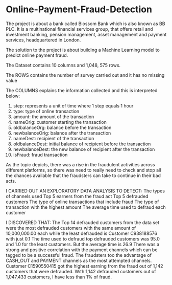 # Online-Payment-Fraud-Detection

The project is about a bank called Blossom Bank which is also known as BB PLC. It is a multinational financial services group, that offers retail and investment banking, pension management, asset management and payment services, headquartered in London.

The solution to the project is about building a Machine Learning model to predict online payment fraud.

The Dataset contains 10 columns and 1,048, 575 rows.

The ROWS contains the number of survey carried out and it has no missing value

The COLUMNS explains the information collected and this is interpreted below:
1. step: represents a unit of time where 1 step equals 1 hour 
2. type: type of online transaction
3. amount: the amount of the transaction 
4. nameOrig: customer starting the transaction
5. oldbalanceOrg: balance before the transaction
6. newbalanceOrig: balance after the transaction
7. nameDest: recipient of the transaction
8. oldbalanceDest: initial balance of recipient before the transaction
9. newbalanceDest: the new balance of recipient after the transaction
10. isFraud: fraud transaction

As the topic depicts,  there was a rise in the fraudulent activities across different platforms, so there was need to really need to check and stop all the chances available that the fraudsters can take to continue in their bad acts.

I CARRIED OUT AN EXPLORATORY DATA ANALYSIS TO DETECT:
The types of channels used 
Top 5 earners from the fraud act
Top 5 defrauded customers
The type of online transactions that include fraud
The type of transaction with the highest amount
The average time used to defraud each customer

I DISCOVERED THAT:
The Top 14 defrauded customers from the data set were the most defrauded customers with the same amount of 10,000,000.00 each while the least defrauded is Customer C938188576 with just 0.1
The time used to defraud top defrauded customers was 95.0 and 1.0 for the least customers. But the average time is 26.9
There was a strong and positive correlation with the payment channels which can be tagged to be a successful fraud.
The fraudsters too the advantage of CASH_OUT and PAYMENT channels as the most attempted channels.
Customer C1590550415 got the highest earning from the fraud out of 1,142 customers that were defrauded. With 1,142 defrauded customers out of 1,047,433 customers, I have less than 1% of fraud.
